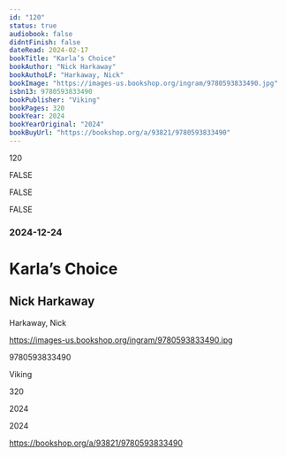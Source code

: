 ```yaml
---
id: "120"
status: true
audiobook: false
didntFinish: false
dateRead: 2024-02-17
bookTitle: "Karla’s Choice"
bookAuthor: "Nick Harkaway"
bookAuthoLF: "Harkaway, Nick"
bookImage: "https://images-us.bookshop.org/ingram/9780593833490.jpg"
isbn13: 9780593833490
bookPublisher: "Viking"
bookPages: 320
bookYear: 2024
bookYearOriginal: "2024"
bookBuyUrl: "https://bookshop.org/a/93821/9780593833490"
---
```

120

FALSE

FALSE

FALSE

### 2024-12-24

# Karla’s Choice

## Nick Harkaway

Harkaway, Nick

https://images-us.bookshop.org/ingram/9780593833490.jpg

9780593833490

Viking

320

2024

2024

https://bookshop.org/a/93821/9780593833490